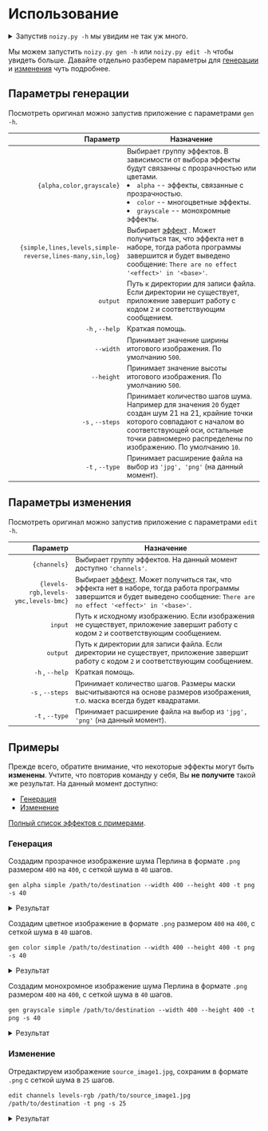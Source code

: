 # Использование

<details>
<summary>Запустив <code>noizy.py -h</code> мы увидим не так уж много.</summary>

```
usage: noizy.py [-h] {gen,edit} ...

Application for generate or editing images using noise

optional arguments:
  -h, --help  show this help message and exit

You can use next commands:
  {gen,edit}
    gen       App will generate new image from noise
    edit      App will editing existing image

Run noizy.py <action> -h to see more details
```
</details>

Мы можем запустить `noizy.py gen -h` или `noizy.py edit -h` чтобы увидеть больше.
Давайте отдельно разберем параметры для [генерации](#параметры-генерации) и [изменения](#параметры-изменения) чуть подробнее.

## Параметры генерации

Посмотреть оригинал можно запустив приложение с параметрами `gen -h`.

|                                                  Параметр | Назначение                                                                                                                                                                                                                                              |
|----------------------------------------------------------:|---------------------------------------------------------------------------------------------------------------------------------------------------------------------------------------------------------------------------------------------------------|
|                                 `{alpha,color,grayscale}` | Выбирает группу эффектов. В зависимости от выбора эффекты будут связанны с прозрачностью или цветами. <li> `alpha`  -- эффекты, связанные с прозрачностью.</li><li> `color`  -- многоцветные эффекты.</li><li> `grayscale` -- монохромные эффекты.</li> |
| `{simple,lines,levels,simple-reverse,lines-many,sin,log}` | Выбирает  [эффект][full-effects] . Может получиться так, что эффекта нет в наборе, тогда работа программы завершится и будет выведено сообщение:  `There are no effect '<effect>' in '<base>'`.                                                        |
|                                                  `output` | Путь к директории для записи файла. Если директории не существует, приложение завершит работу с кодом  `2` и соответствующим сообщением.                                                                                                                |
|                                           `-h` , `--help` | Краткая помощь.                                                                                                                                                                                                                                         |
|                                                 `--width` | Принимает значение ширины итогового изображения. По умолчанию  `500`.                                                                                                                                                                                   |
|                                                `--height` | Принимает значение высоты итогового изображения. По умолчанию  `500`.                                                                                                                                                                                   |
|                                          `-s` , `--steps` | Принимает количество шагов шума. Например для значения  `20`  будет создан шум 21 на 21, крайние точки которого совпадают с началом во соответствующей оси, остальные точки равномерно распределены по изображению. По умолчанию  `10`.                 |
|                                           `-t` , `--type` | Принимает расширение файла на выбор из  `'jpg', 'png'` (на данный момент).                                                                                                                                                                              |

## Параметры изменения

Посмотреть оригинал можно запустив приложение с параметрами `edit -h`.

|                             Параметр | Назначение                                                                                                                                                                                      |
|-------------------------------------:|-------------------------------------------------------------------------------------------------------------------------------------------------------------------------------------------------|
|                         `{channels}` | Выбирает группу эффектов. На данный момент доступно  `'channels'`.                                                                                                                              |
| `{levels-rgb,levels-ymc,levels-bmc}` | Выбирает [эффект][full-effects]. Может получиться так, что эффекта нет в наборе, тогда работа программы завершится и будет выведено сообщение:  `There are no effect '<effect>' in '<base>'`.   |
|                              `input` | Путь к исходному изображению. Если изображения не существует, приложение завершит работу с кодом  `2` и соответствующим сообщением.                                                             |
|                             `output` | Путь к директории для записи файла. Если директории не существует, приложение завершит работу с кодом  `2` и соответствующим сообщением.                                                        |
|                      `-h` , `--help` | Краткая помощь.                                                                                                                                                                                 |
|                     `-s` , `--steps` | Принимает количество шагов. Размеры маски высчитываются на основе размеров изображения, т.о. маска всегда будет квадратами.                                                                     |
|                      `-t` , `--type` | Принимает расширение файла на выбор из  `'jpg', 'png'` (на данный момент).                                                                                                                      |

## Примеры

Прежде всего, обратите внимание, что некоторые эффекты могут быть **изменены**.
Учтите, что повторив команду у себя, Вы **не получите** такой же результат.
На данный момент доступно:
* [Генерация](#генерация)
* [Изменение](#изменение)

[Полный список эффектов с примерами][full-effects].

### Генерация

Создадим прозрачное изображение шума Перлина в формате `.png` размером `400` на `400`, с сеткой шума в `40` шагов.
```
gen alpha simple /path/to/destination --width 400 --height 400 -t png -s 40
```

<details><summary>Результат</summary>

![Результат](./examples/gen__alpha__simple__--width_400_--height_400__-t_png__-s_40.png)
</details>

Создадим цветное изображение в формате `.png` размером `400` на `400`, с сеткой шума в `40` шагов.
```
gen color simple /path/to/destination --width 400 --height 400 -t png -s 40
```

<details><summary>Результат</summary>

![Результат](./examples/gen__color__simple__--width_400__--height__400_-t__png_-s_40.png)
</details>

Создадим монохромное изображение шума Перлина в формате `.png` размером `400` на `400`, с сеткой шума в `40` шагов.
```
gen grayscale simple /path/to/destination --width 400 --height 400 -t png -s 40
```

<details><summary>Результат</summary>

![Результат](./examples/gen__grayscale__simple__--width_400__--height_400__-t_png__-s_40.png)
</details>

### Изменение

Отредактируем изображение `source_image1.jpg`, сохраним в формате `.png` с сеткой шума в `25` шагов.
```
edit channels levels-rgb /path/to/source_image1.jpg /path/to/destination -t png -s 25
```

<details><summary>Результат</summary>

![Результат](./examples/edit__channels__levels-rgb__-t_png__-s_25.png)
</details>

[full-effects]: ./EFFECTS.md